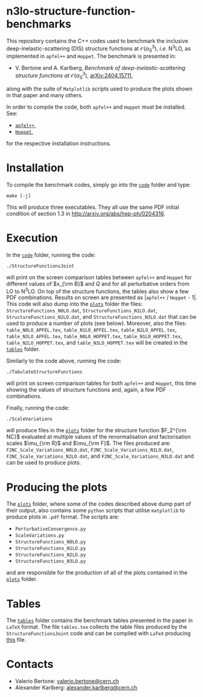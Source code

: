 # n3lo-structure-function-benchmarks

This repository contains the C++ codes used to benchmark the inclusive deep-inelastic-scattering (DIS) structure functions at $\mathcal{O}(\alpha_S^3)$, _i.e._ N<sup>3</sup>LO, as implemented in `apfel++` and `Hoppet`. The benchmark is presented in:

* V. Bertone and A. Karlberg, _Benchmark of deep-inelastic-scattering structure functions at_ $\mathcal{O}(\alpha_S^3)$, [arXiv:2404.15711](https://arxiv.org/abs/2404.15711),

along with the suite of `Matplotlib` scripts used to produce the plots shown in that paper and many others.

In order to compile the code, both `apfel++` and `Hoppet` must be installed. See:

* [`apfel++`](https://github.com/vbertone/apfelxx),
* [`Hoppet`](https://github.com/hoppet-code/hoppet),

for the respective installation instructions.

# Installation

To compile the benchmark codes, simply go into the [`code`](code/) folder and type:

    make [-j]

This will produce three executables. They all use the same PDF initial condition of section 1.3 in http://arxiv.org/abs/hep-ph/0204316.

# Execution

In the [`code`](code/) folder, running the code:

    ./StructureFunctionsJoint

will print on the screen comparison tables between `apfel++` and `Hoppet` for different values of $x_{\rm B}$ and $Q$ and for all perturbative orders from LO to N<sup>3</sup>LO. On top of the structure functions, the tables also show a few PDF combinations. Results on screen are presented as |`apfel++` / `Hoppet` - 1|. This code will also dump into the [`plots`](plots/) folder the files: `StructureFunctions_N0LO.dat`, `StructureFunctions_N1LO.dat`, `StructureFunctions_N2LO.dat`, and `StructureFunctions_N3LO.dat` that can be used to produce a number of plots (see below). Moreover, also the files: `table_N0LO_APFEL.tex`, `table_N1LO_APFEL.tex`, `table_N2LO_APFEL.tex`, `table_N3LO_APFEL.tex`, `table_N0LO_HOPPET.tex`, `table_N1LO_HOPPET.tex`, `table_N2LO_HOPPET.tex`, and `table_N3LO_HOPPET.tex` will be created in the [`tables`](\tables) folder.

Similarly to the code above, running the code:

    ./TabulateStructureFunctions

will print on screen comparison tables for both `apfel++` and `Hoppet`, this time showing the values of structure functions and, again, a few PDF combinations.

Finally, running the code: 

    ./ScaleVariations

will produce files in the [`plots`](plots/) folder for the structure function $F_2^{\rm NC}$ evaluated at multiple values of the renormalisation and factorisation scales $\mu_{\rm R}$ and $\mu_{\rm F}$. The files produced are: `F2NC_Scale_Variations_N0LO.dat`, `F2NC_Scale_Variations_N1LO.dat`, `F2NC_Scale_Variations_N2LO.dat`, and `F2NC_Scale_Variations_N3LO.dat` and can be used to produce plots.

# Producing the plots

The [`plots`](plots/) folder, where some of the codes described above dump part of their output, also contains some `python` scripts that utilise `matplotlib` to produce plots in `.pdf` format. The scripts are:

* `PerturbativeConvergence.py`
* `ScaleVariations.py`
* `StructureFunctions_N0LO.py`
* `StructureFunctions_N1LO.py`
* `StructureFunctions_N2LO.py`
* `StructureFunctions_N3LO.py`

and are responsible for the production of all of the plots contained in the [`plots`](plots/) folder.

# Tables

The [`tables`](tables/) folder contains the benchmark tables presented in the paper in `LaTeX` format. The file `tables.tex` collects the table files produced by the `StructureFunctionsJoint` code and can be compiled with `LaTeX` producing [this](tables/tables.pdf) file.

# Contacts

- Valerio Bertone: valerio.bertone@cern.ch
- Alexander Karlberg: alexander.karlberg@cern.ch
